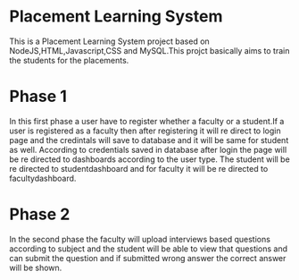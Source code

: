 # Placement Learning System
This is a Placement Learning System project based on NodeJS,HTML,Javascript,CSS and MySQL.This projct basically aims to train the students for the placements.

# Phase 1
In this first phase a user have to register whether a faculty or a student.If a user is registered as a faculty then after registering it will re direct to login page and the credintals will save to database and it will be same for student as well.
According to credentials saved in database after login the page will be re directed to dashboards according to the user type. The student will be re directed to studentdashboard and for faculty it will be re directed to facultydashboard.

# Phase 2
In the second phase the faculty will upload interviews based questions according to subject and the student will be able to view that questions and can submit the question and if submitted wrong answer the correct answer will be shown.

